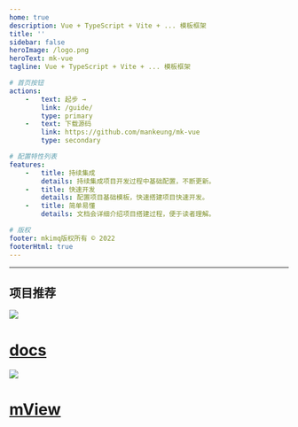 ```yaml
---
home: true
description: Vue + TypeScript + Vite + ... 模板框架
title: ''
sidebar: false
heroImage: /logo.png
heroText: mk-vue
tagline: Vue + TypeScript + Vite + ... 模板框架

# 首页按钮
actions:
    -   text: 起步 →
        link: /guide/
        type: primary
    -   text: 下载源码
        link: https://github.com/mankeung/mk-vue
        type: secondary

# 配置特性列表
features:
    -   title: 持续集成
        details: 持续集成项目开发过程中基础配置，不断更新。
    -   title: 快速开发
        details: 配置项目基础模板，快速搭建项目快速开发。
    -   title: 简单易懂
        details: 文档会详细介绍项目搭建过程，便于读者理解。

# 版权
footer: mkimq版权所有 © 2022
footerHtml: true
---
```


---

<h2 class="mk-title">项目推荐</h2>
<div class="mk-links">
    <a class="mk-item" href="https://mankeung.github.io/docs/mk-data/" target="_blank" title="个人在线文档，前端学习记录。">
        <img src="/docs.png">
        <h1>docs</h1>
    </a>
    <a class="mk-item" href="https://mankeung.github.io/docs/mview-ui/" target="_blank" title="mView UI uni-app框架，工作项目中常用组件和工具提高开发效率。">
        <img src="/mview.png">
        <h1>mView</h1>
    </a>
</div>